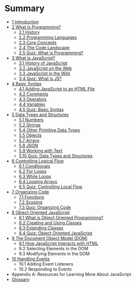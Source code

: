 # Summary

* [1 Introduction](README.md)
* [2 What Is Programming?](what-is-programming/README.md)
  * [2.1 History](what-is-programming/history.md)
  * [2.2 Programming Languages](what-is-programming/23-programming-languages.md)
  * [2.3 Core Concepts](what-is-programming/core-concepts.md)
  * [2.4 The Code Landscape](what-is-programming/24-the-code-landscape.md)
  * [2.5 Quiz: What is Programming?](what-is-programming/section-1-quiz.md)
* [3 What is JavaScript?](what-is-javascript/README.md)
  * [3.1 History of JavaScript](what-is-javascript/31-history-of-javascript.md)
  * [3.2 JavaScript on the Web](what-is-javascript/32-javascript-on-the-web.md)
  * [3.3 JavaScript in the Wild](what-is-javascript/33-javascript-in-the-wild.md)
  * [3.4 Quiz: What is JS? ](what-is-javascript/34-quiz-what-is-js.md)
* [4 Basic Syntax](basic-syntax/README.md)
  * [4.1 Adding JavaScript to an HTML File](basic-syntax/41-adding-javascript-to-an-html-file.md)
  * [4.2 Comments](basic-syntax/comments.md)
  * [4.3 Operators](basic-syntax/43-operators.md)
  * [4.4 Variables](basic-syntax/45-variables.md)
  * [4.5 Quiz: Basic Syntax](basic-syntax/46-quiz-basic-syntax.md)
* [5 Data Types and Structures](data-types/README.md)
  * [5.1 Numbers](data-types/51-numbers.md)
  * [5.2 Strings](data-types/52-strings.md)
  * [5.4 Other Primitive Data Types](data-types/54-other-primitive-data-types.md)
  * [5.5 Objects](data-types/55-objects.md)
  * [5.7 Arrays](data-types/55-arrays.md)
  * [5.8 JSON](data-types/57-json.md)
  * [5.9 Working with Text](data-types/58-working-with-text.md)
  * [5.10 Quiz: Data Types and Structures](data-types/510-quiz-data-types-and-structures.md)
* [6 Controlling Logical Flow](controlling-logical-flow/README.md)
  * [6.1 Conditionals](controlling-logical-flow/61-conditionals.md)
  * [6.2 For Loops](controlling-logical-flow/62-for-loops.md)
  * [6.3 While Loops](controlling-logical-flow/64-while-loops.md)
  * [6.4 Looping Arrays](controlling-logical-flow/63-forof-loops.md)
  * [6.5 Quiz: Controlling Local Flow](controlling-logical-flow/65-quiz-controlling-local-flow.md)
* [7 Organizing Code](organizing-code/README.md)
  * [7.1 Functions](organizing-code/71-functions.md)
  * [7.2 Scoping](organizing-code/72-scoping.md)
  * [7.3 Quiz: Organizing Code](organizing-code/73-quiz-organizing-code.md)
* [8 Object Oriented JavaScript](object-oriented-javascript/README.md)
  * [8.1 What is Object Oriented Programming?](object-oriented-javascript/81-what-is-object-oriented-programming.md)
  * [8.2 Creating and Using Classes](object-oriented-javascript/82-creating-and-using-classes.md)
  * [8.3 Extending Classes](object-oriented-javascript/82-extending-classes.md)
  * [8.4 Quiz: Object Oriented JavaScript](object-oriented-javascript/84-quiz-object-oriented-javascript.md)
* [9 The Document Object Model \(DOM\)](the-document-object-model/README.md)
  * [9.1 How JavaScript Interacts with HTML](the-document-object-model/91-how-javascript-interacts-with-html.md)
  * 9.2 Selecting Elements in the DOM
  * 9.3 Modifying Elements in the DOM
* [10 Handling Events](handling-events/README.md)
  * 10.1 Adding Event Listeners
  * 10.2 Responding to Events
* Appendix A: Resources for Learning More About JavaScript
* [Glossary](/GLOSSARY.md)

